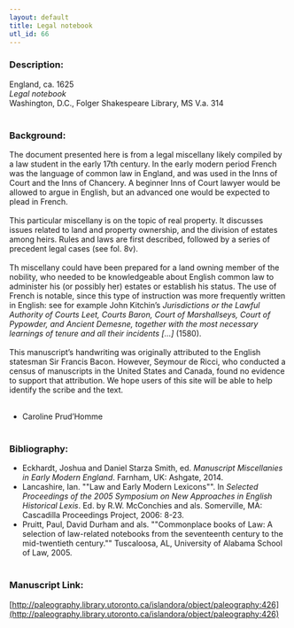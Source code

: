 ```yaml
---
layout: default
title: Legal notebook
utl_id: 66
---
```


### Description:

England, ca. 1625<br>
_Legal notebook_<br>
Washington, D.C., Folger Shakespeare Library, MS V.a. 314<br>
 <br>


### Background:

The document presented here is from a legal miscellany likely compiled by a law student in the early 17th century. In the early modern period French was the language of common law in England, and was used in the Inns of Court and the Inns of Chancery. A beginner Inns of Court lawyer would be allowed to argue in English, but an advanced one would be expected to plead in French.<br><br>
This particular miscellany is on the topic of real property. It discusses issues related to land and property ownership, and the division of estates among heirs. Rules and laws are first described, followed by a series of precedent legal cases (see fol. 8v).<br><br>
Th miscellany could have been prepared for a land owning member of the nobility, who needed to be knowledgeable about English common law to administer his (or possibly her) estates or establish his status. The use of French is notable, since this type of instruction was more frequently written in English: see for example John Kitchin’s _Jurisdictions or the Lawful Authority of Courts Leet, Courts Baron, Court of Marshallseys, Court of Pypowder, and Ancient Demesne, together with the most necessary learnings of tenure and all their incidents […]_ (1580).<br><br>
This manuscript’s handwriting was originally attributed to the English statesman Sir Francis Bacon. However, Seymour de Ricci, who conducted a census of manuscripts in the United States and Canada, found no evidence to support that attribution. We hope users of this site will be able to help identify the scribe and the text.<br><br>
- Caroline Prud’Homme<br>
 <br>


### Bibliography:

- Eckhardt, Joshua and Daniel Starza Smith, ed. _Manuscript Miscellanies in Early Modern England_. Farnham, UK: Ashgate, 2014.<br>
- Lancashire, Ian. ""Law and Early Modern Lexicons"". In _Selected Proceedings of the 2005 Symposium on New Approaches in English Historical Lexis_. Ed. by R.W. McConchies and als. Somerville, MA: Cascadilla Proceedings Project, 2006: 8-23.<br>
- Pruitt, Paul, David Durham and als. ""Commonplace books of Law: A selection of law-related notebooks from the seventeenth century to the mid-twentieth century."" Tuscaloosa, AL, University of Alabama School of Law, 2005.<br>
 <br>


### Manuscript Link:

[http://paleography.library.utoronto.ca/islandora/object/paleography:426](http://paleography.library.utoronto.ca/islandora/object/paleography:426)